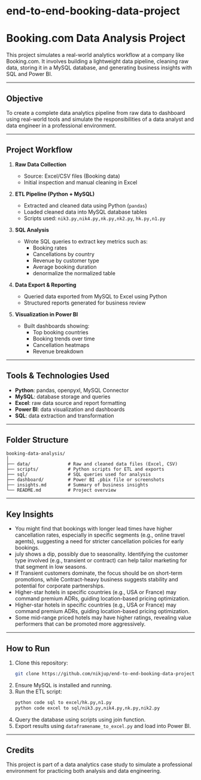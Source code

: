 # end-to-end-booking-data-project
# Booking.com Data Analysis Project

This project simulates a real-world analytics workflow at a company like Booking.com. It involves building a lightweight data pipeline, cleaning raw data, storing it in a MySQL database, and generating business insights with SQL and Power BI.

---

## Objective

To create a complete data analytics pipeline from raw data to dashboard using real-world tools and simulate the responsibilities of a data analyst and data engineer in a professional environment.

---

## Project Workflow

1. **Raw Data Collection**  
   - Source: Excel/CSV files (Booking data)
   - Initial inspection and manual cleaning in Excel

2. **ETL Pipeline (Python + MySQL)**  
   - Extracted and cleaned data using Python (`pandas`)
   - Loaded cleaned data into MySQL database tables
   - Scripts used: `nik3.py,nik4.py,nk.py,nk2.py`, `hk.py,n1.py`

3. **SQL Analysis**  
   - Wrote SQL queries to extract key metrics such as:
     - Booking rates
     - Cancellations by country
     - Revenue by customer type
     - Average booking duration
     - denormalize the normalized table

4. **Data Export & Reporting**  
   - Queried data exported from MySQL to Excel using Python
   - Structured reports generated for business review

5. **Visualization in Power BI**  
   - Built dashboards showing:
     - Top booking countries
     - Booking trends over time
     - Cancellation heatmaps
     - Revenue breakdown

---

## Tools & Technologies Used

- **Python**: pandas, openpyxl, MySQL Connector
- **MySQL**: database storage and queries
- **Excel**: raw data source and report formatting
- **Power BI**: data visualization and dashboards
- **SQL**: data extraction and transformation

---

## Folder Structure

```
booking-data-analysis/
│
├── data/              # Raw and cleaned data files (Excel, CSV)
├── scripts/           # Python scripts for ETL and exports
├── sql/               # SQL queries used for analysis
├── dashboard/         # Power BI .pbix file or screenshots
├── insights.md        # Summary of business insights
└── README.md          # Project overview
```

---

## Key Insights
- You might find that bookings with longer lead times have higher cancellation rates, especially in specific segments (e.g., online travel agents), suggesting a need for stricter cancellation policies for early bookings.
- july shows a dip, possibly due to seasonality. Identifying the customer type involved (e.g., transient or contract) can help tailor marketing for that segment in low seasons.
- If Transient customers dominate, the focus should be on short-term promotions, while Contract-heavy business suggests stability and potential for corporate partnerships.
- Higher-star hotels in specific countries (e.g., USA or France) may command premium ADRs, guiding location-based pricing optimization.
-  Higher-star hotels in specific countries (e.g., USA or France) may command premium ADRs, guiding location-based pricing optimization.
-  Some mid-range priced hotels may have higher ratings, revealing value performers that can be promoted more aggressively.

---

## How to Run

1. Clone this repository:
   ```bash
   git clone https://github.com/nikjup/end-to-end-booking-data-project.git
   ```
2. Ensure MySQL is installed and running.
3. Run the ETL script:
   ```bash
   python code sql to excel/hk.py,n1.py
   python code excel to sql/nik3.py,nik4.py,nk.py,nik2.py
   ```
4. Query the database using scripts using join function.
5. Export results using `dataframename_to_excel.py` and load into Power BI.

---

## Credits

This project is part of a data analytics case study to simulate a professional environment for practicing both analysis and data engineering.

